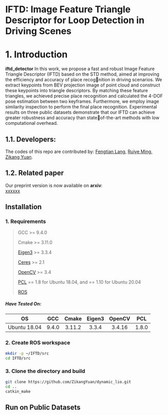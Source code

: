 # **IFTD: Image Feature Triangle Descriptor for Loop Detection in Driving Scenes**
# **1. Introduction**
**iftd_detector** In this work, we propose a fast and robust Image Feature Triangle Descriptor (IFTD) based on the STD method, aimed at improving the efficiency and accuracy of place recognition in driving scenarios. We extract keypoints from BEV projection image of point cloud and construct these keypoints into triangle descriptors. By matching these feature triangles, we achieved precise place recognition and calculated the 4-DOF pose estimation between two keyframes. Furthermore, we employ image similarity inspection to perform the final place recognition. Experimental results on three public datasets demonstrate that our IFTD can achieve greater robustness and accuracy than stateof-the-art methods with low computational overhead.

  

## **1.1. Developers:**
The codes of this repo are contributed by:
[Fengtian Lang](), [Ruiye Ming](), [Zikang Yuan]().


## **1.2. Related paper**
Our preprint version is now available on **arxiv**:  
[xxxxxx](xxxxx)

## Installation

### 1. Requirements

> GCC >= 9.4.0
>
> Cmake >= 3.11.0
> 
> [Eigen3](http://eigen.tuxfamily.org/index.php?title=Main_Page) >= 3.3.4
>
> [Ceres](http://ceres-solver.org/installation.html) >= 2.1
> 
> [OpenCV](https://github.com/opencv/opencv) >= 3.4
>
> [PCL](https://pointclouds.org/downloads/) == 1.8 for Ubuntu 18.04, and == 1.10 for Ubuntu 20.04
>
> [ROS](http://wiki.ros.org/ROS/Installation)

##### Have Tested On:

| OS    | GCC  | Cmake | Eigen3 | OpenCV | PCL | 
|:-:|:-:|:-:|:-:|:-:|:-:|
| Ubuntu 18.04 | 9.4.0  | 3.11.2 | 3.3.4 | 3.4.16 | 1.8.0 |

### 2. Create ROS workspace

```bash
mkdir -p ~/IFTD/src
cd IFTD/src
```

### 3. Clone the directory and build

```bash
git clone https://github.com/ZikangYuan/dynamic_lio.git
cd ..
catkin_make
```

## Run on Public Datasets
